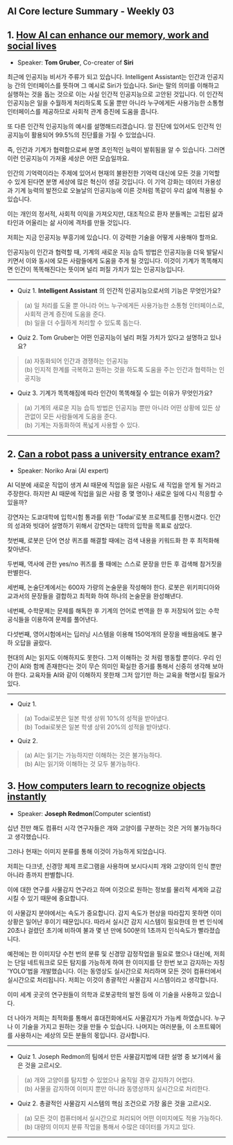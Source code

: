 ## AI Core lecture Summary - Weekly 03

## 1. [How AI can enhance our memory, work and social lives](https://www.ted.com/talks/tom_gruber_how_ai_can_enhance_our_memory_work_and_social_lives#t-248994)
- Speaker: __Tom Gruber__, Co-creater of __Siri__

최근에 인공지능 비서가 주류가 되고 있습니다.
Intelligent Assistant는 인간과 인공지능 간의 인터페이스를 뜻하며 그 예시로 Siri가 있습니다.
Siri는 말의 의미를 이해하고 실행하는 것을 돕는 것으로 이는 사실 인간적 인공지능으로 고안된 것입니다. 이 인간적 인공지능은 일을 수월하게 처리하도록 도울 뿐만 아니라 누구에게든 사용가능한 소통형 인터페이스를 제공하므로 사회적 관계 증진에 도움을 줍니다.

또 다른 인간적 인공지능의 예시를 설명해드리겠습니다. 암 진단에 있어서도 인간적 인공지능이 활용되어 99.5%의 진단률을 가질 수 있었습니다.

즉, 인간과 기계가 협력함으로써 분명 초인적인 능력이 발휘됨을 알 수 있습니다.
그러면 이런 인공지능이 가져올 세상은 어떤 모습일까요.

인간의 기억력이라는 주제에 있어서 현재의 불완전한 기억력 대신에 모든 것을 기억할 수 있게 된다면 분명 세상에 많은 혁신이 생길 것입니다.
이 기억 강화는 데이터 가용성과 기계 능력의 발전으로 오늘날의 인공지능에 이른 것처럼 똑같이 우리 삶에 적용될 수 있습니다.

이는 개인의 정서적, 사회적 이익을 가져오지만, 대조적으로 환자 분들께는 고립된 삶과 타인과 어울리는 삶 사이에 격차를 만들 것입니다.

저희는 지금 인공지능 부흥기에 있습니다. 이 강력한 기술을 어떻게 사용해야 할까요.

인공지능이 인간과 협력할 때, 기계의 새로운 지능 습득 방법은 인공지능을 더욱 발달시키면서 이와 동시에 모든 사람들에게 도움을 주게 될 것입니다.
이것이 기계가 똑똑해지면 인간이 똑똑해진다는 뜻이며 널리 퍼질 가치가 있는 인공지능입니다.

----------------------------------------
- Quiz 1.
 __Intelligent Assistant__ 의 인간적 인공지능으로서의 기능은 무엇인가요?
> (a) 일 처리를 도울 뿐 아니라 어느 누구에게든 사용가능한 소통형 인터페이스로, 사회적 관계 증진에 도움을 준다.
<br> (b) 일을 더 수월하게 처리할 수 있도록 돕는다.

- Quiz 2.
 Tom Gruber는 어떤 인공지능이 널리 퍼질 가치가 있다고 설명하고 있나요?
>(a) 자동화되어 인간과 경쟁하는 인공지능
<br>(b) 인지적 한계를 극복하고 원하는 것을 하도록 도움을 주는 인간과 협력하는 인공지능

- Quiz 3.
기계가 똑똑해짐에 따라 인간이 똑똑해질 수 있는 이유가 무엇인가요?
>(a) 기계의 새로운 지능 습득 방법은 인공지능 뿐만 아니라 어떤 상황에 있든 상관없이 모든 사람들에게 도움을 준다.
<br>(b) 기계는 자동화하여 폭넓게 사용할 수 있다.


----------------------------------------------------------

## 2.	[Can a robot pass a university entrance exam?](https://www.ted.com/talks/noriko_arai_can_a_robot_pass_a_university_entrance_exam/transcript)
- Speaker: Noriko Arai (AI expert)

AI 덕분에 새로운 직업이 생겨 AI 때문에 직업을 잃은 사람도 새 직업을 얻게 될 거라고 주장한다. 하지만 AI 때문에 직업을 잃은 사람 중 몇 명이나 새로운 일에 다시 적응할 수 있을까?

강연자는 도쿄대학에 입학시험 통과를 위한 'Todai'로봇 프로젝트를 진행시켰다. 인간의 성과와 빗대어 설명하기 위해서 강연자는 대학의 입학을 목표로 삼았다.

첫번째, 로봇은 단어 연상 퀴즈를 해결할 때에는 검색 내용을 키워드화 한 후 최적화해 찾아낸다.

두번째, 역사에 관한 yes/no 퀴즈를 풀 때에는 스스로 문장을 만든 후 검색해 참거짓을 판별한다.

세번째, 논술단계에서는 600자 가량의 논술문을 작성해야 한다. 로봇은 위키피디아와 교과서의 문장들을 결합하고 최적화 하여 하나의 논술문을 완성해낸다.

네번째, 수학문제는 문제를 해독한 후 기계의 언어로 번역을 한 후 저장되어 있는 수학 공식들을 이용하여 문제를 풀어낸다.

다섯번째, 영어시험에서는 딥러닝 시스템을 이용해 150억개의 문장을 배웠음에도 불구하 오답을 골랐다.

현대의 AI는 읽지도 이해하지도 못한다. 그저 이해하는 것 처럼 행동할 뿐이다. 우리 인간이 AI와 함께 존재한다는 것이 무슨 의미인 확실한 증거를 통해서 신중히 생각해 보아야 한다.
교육자들 AI와 같이 이해하지 못한채 그저 암기만 하는 교육을 혁명시킬 필요가 있다.

-----------------------------------
- Quiz 1.

>(a) Todai로봇은 일본 학생 상위 10%의 성적을 받아냈다.
<br>(b) Todai로봇은 일본 학생 상위 20%의 성적을 받아냈다.

- Quiz 2.

>(a) AI는 읽기는 가능하지만 이해하는 것은 불가능하다.
<br>(b) AI는 읽기와 이해하는 것 모두 불가능하다.

## 3. [How computers learn to recognize objects instantly](https://www.ted.com/talks/joseph_redmon_how_a_computer_learns_to_recognize_objects_instantly)
- Speaker: __Joseph Redmon__(Computer scientist)

십년 전만 해도 컴퓨터 시각 연구자들은 개와 고양이를 구분하는 것은 거의 불가능하다고 생각했습니다.

그러나 현재는 이미지 분류를 통해 이것이 가능하게 되었습니다.

저희는 다크넷, 신경망 체제 프로그램을 사용하며 보시다시피
개와 고양이의 인식 뿐만 아니라 종까지 판별합니다.

이에 대한 연구를 사물감지 연구라고 하며 이것으로
원하는 정보를 물리적 세계와 교감시킬 수 있기 때문에 중요합니다.

이 사물감지 분야에서는 속도가 중요합니다. 감지 속도가 현상을 따라잡지 못하면
이미 상황은 일어난 후이기 때문입니다.
따라서 실시간 감지 시스템이 필요한데 한 번 인식에 20초나 걸렸던 초기에 비하여
불과 몇 년 만에 500분의 1초까지 인식속도가 빨라졌습니다.

예전에는 한 이미지당 수천 번의 분류 및 신경망 감정작업을 필요로 했으나
대신에, 저희는 단일 네트워크로 모든 탐지를 가능하게 하여 한 이미지를 단 한번 보고 감지하는 자칭 'YOLO'법을 개발했습니다.
이는 동영상도 실시간으로 처리하며 모든 것이 컴퓨터에서 실시간으로 처리됩니다.
저희는 이것이 총괄적인 사물감지 시스템이라고 생각합니다.

이미 세계 곳곳의 연구원들이 의학과 로봇공학의 발전 등에 이 기술을 사용하고 있습니다.

더 나아가 저희는 최적화를 통해서 휴대전화에서도 사물감지가 가능케 하였습니다.
누구나 이 기술을 가지고 원하는 것을 만들 수 있습니다.
나머지는 여러분들, 이 소프트웨어를 사용하시는 세상의 모든 분들의 몫입니다. 감사합니다.

----------------------------------------------------------
- Quiz 1.
Joseph Redmon의 팀에서 만든 사물감지법에 대한 설명 중 보기에서 옳은 것을 고르시오.
>(a) 개와 고양이를 탐지할 수 있었으나 움직일 경우 감지하기 어렵다.
<br>(b) 사물을 감지하여 이미지 뿐만 아니라 동영상까지 실시간으로 처리한다.

- Quiz 2.
 총괄적인 사물감지 시스템의 핵심 조건으로 가장 옳은 것을 고르시오.
>(a) 모든 것이 컴퓨터에서 실시간으로 처리되어 어떤 이미지에도 적용 가능하다.
<br>(b) 대량의 이미지 분류 작업을 통해서 수많은 데이터를 가지고 있다.

----------------------------------------------------------
